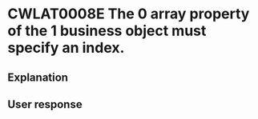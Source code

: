 # CWLAT0008E The 0 array property of the 1 business object must specify an index.

## Explanation

## User response